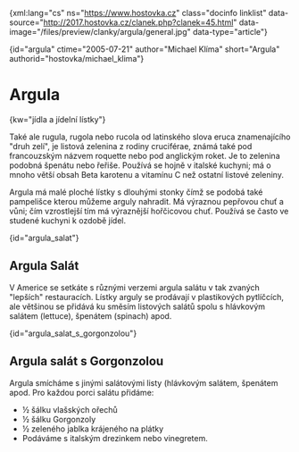 
{xml:lang="cs" ns="https://www.hostovka.cz" class="docinfo linklist" data-source="http://2017.hostovka.cz/clanek.php?clanek=45.html" data-image="/files/preview/clanky/argula/general.jpg" data-type="article"}

{id="argula" ctime="2005-07-21" author="Michael Klíma" short="Argula" authorid="hostovka/michael_klima"}

# Argula

<!-- generated attribute kw by user_udpatekw.sh on 2019-04-16, do not edit -->

{kw="jídla a jídelní lístky"}

Také ale rugula, rugola nebo rucola od latinského slova eruca znamenajícího "druh zelí", je listová zelenina z rodiny cruciférae, známá také pod francouzským názvem roquette nebo pod anglickým roket. Je to zelenina podobná špenátu nebo řeřiše. Používá se hojně v italské kuchyni; má o mnoho větší obsah Beta karotenu a vitamínu C než ostatní listové zeleniny.

Argula má malé ploché lístky s dlouhými stonky čímž se podobá také pampelišce kterou můžeme arguly nahradit. Má výraznou pepřovou chuť a vůni; čím vzrostlejší tím má výraznější hořčicovou chuť. Používá se často ve studené kuchyni k ozdobě jídel.

{id="argula_salat"}

## Argula Salát

V Americe se setkáte s různými verzemi argula salátu v tak zvaných "lepších" restauracích. Lístky arguly se prodávají v plastikových pytlíčcích, ale většinou se přidává ku směsím listových salátů spolu s hlávkovým salátem (lettuce), špenátem (spinach) apod.

{id="argula\_salat\_s_gorgonzolou"}

## Argula salát s Gorgonzolou

Argula smícháme s jinými salátovými listy (hlávkovým salátem, špenátem apod. Pro každou porci salátu přidáme:

  * ½ šálku vlašských ořechů
  * ½ šálku Gorgonzoly
  * ½ zeleného jablka krájeného na plátky 
  * Podáváme s italským drezinkem nebo vinegretem.

